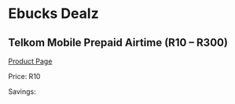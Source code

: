 
# Ebucks Dealz
## Telkom Mobile Prepaid Airtime (R10 – R300)
[Product Page](https://www.ebucks.com/web/shop/productSelected.do?prodId=154704407&catId=300)

Price: R10

Savings: 


	